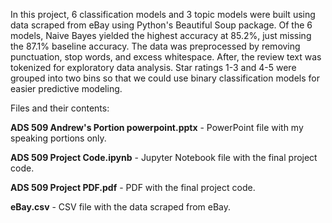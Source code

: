 In this project, 6 classification models and 3 topic models were built using data scraped from eBay using Python's Beautiful Soup package. Of the 6 models, Naive Bayes yielded the highest accuracy at 85.2%, just missing the 87.1% baseline accuracy. The data was preprocessed by removing punctuation, stop words, and excess whitespace. After, the review text was tokenized for exploratory data analysis. Star ratings 1-3 and 4-5 were grouped into two bins so that we could use binary classification models for easier predictive modeling. 

Files and their contents:

**ADS 509 Andrew's Portion powerpoint.pptx** - PowerPoint file with my speaking portions only.

**ADS 509 Project Code.ipynb** - Jupyter Notebook file with the final project code.

**ADS 509 Project PDF.pdf** - PDF with the final project code.

**eBay.csv** - CSV file with the data scraped from eBay.

